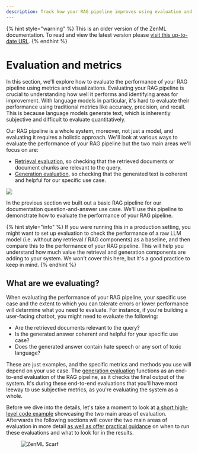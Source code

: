 ```yaml
---
description: Track how your RAG pipeline improves using evaluation and metrics.
---
```


{% hint style="warning" %}
This is an older version of the ZenML documentation. To read and view the latest version please [visit this up-to-date URL](https://docs.zenml.io).
{% endhint %}


# Evaluation and metrics

In this section, we'll explore how to evaluate the performance of your RAG pipeline using metrics and visualizations. Evaluating your RAG pipeline is crucial to understanding how well it performs and identifying areas for improvement. With language models in particular, it's hard to evaluate their performance using traditional metrics like accuracy, precision, and recall. This is because language models generate text, which is inherently subjective and difficult to evaluate quantitatively.

Our RAG pipeline is a whole system, moreover, not just a model, and evaluating it requires a holistic approach. We'll look at various ways to evaluate the performance of your RAG pipeline but the two main areas we'll focus on are:

* [Retrieval evaluation](retrieval.md), so checking that the retrieved documents or document chunks are relevant to the query.
* [Generation evaluation](generation.md), so checking that the generated text is coherent and helpful for our specific use case.

![](../../../.gitbook/assets/evaluation-two-parts.png)

In the previous section we built out a basic RAG pipeline for our documentation question-and-answer use case. We'll use this pipeline to demonstrate how to evaluate the performance of your RAG pipeline.

{% hint style="info" %}
If you were running this in a production setting, you might want to set up evaluation to check the performance of a raw LLM model (i.e. without any retrieval / RAG components) as a baseline, and then compare this to the performance of your RAG pipeline. This will help you understand how much value the retrieval and generation components are adding to your system. We won't cover this here, but it's a good practice to keep in mind.
{% endhint %}

## What are we evaluating?

When evaluating the performance of your RAG pipeline, your specific use case and the extent to which you can tolerate errors or lower performance will determine what you need to evaluate. For instance, if you're building a user-facing chatbot, you might need to evaluate the following:

* Are the retrieved documents relevant to the query?
* Is the generated answer coherent and helpful for your specific use case?
* Does the generated answer contain hate speech or any sort of toxic language?

These are just examples, and the specific metrics and methods you use will depend on your use case. The [generation evaluation](generation.md) functions as an end-to-end evaluation of the RAG pipeline, as it checks the final output of the system. It's during these end-to-end evaluations that you'll have most leeway to use subjective metrics, as you're evaluating the system as a whole.

Before we dive into the details, let's take a moment to look at [a short high-level code example](evaluation-in-65-loc.md) showcasing the two main areas of evaluation. Afterwards the following sections will cover the two main areas of evaluation in more detail [as well as offer practical guidance](../evaluation/evaluation-in-practice.md) on when to run these evaluations and what to look for in the results.

<figure><img src="https://static.scarf.sh/a.png?x-pxid=f0b4f458-0a54-4fcd-aa95-d5ee424815bc" alt="ZenML Scarf"><figcaption></figcaption></figure>
